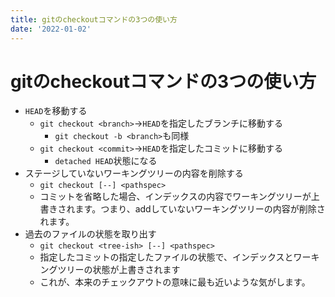 ```yaml
---
title: gitのcheckoutコマンドの3つの使い方
date: '2022-01-02'
---
```

# gitのcheckoutコマンドの3つの使い方

- `HEAD`を移動する
	- `git checkout <branch>`→`HEAD`を指定したブランチに移動する
		- `git checkout -b <branch>`も同様
	- `git checkout <commit>`→`HEAD`を指定したコミットに移動する
		- `detached HEAD`状態になる
- ステージしていないワーキングツリーの内容を削除する
	- `git checkout [--] <pathspec>`
	- コミットを省略した場合、インデックスの内容でワーキングツリーが上書きされます。つまり、addしていないワーキングツリーの内容が削除されます。
- 過去のファイルの状態を取り出す
	- `git checkout <tree-ish> [--] <pathspec>`
	- 指定したコミットの指定したファイルの状態で、インデックスとワーキングツリーの状態が上書きされます
	- これが、本来のチェックアウトの意味に最も近いような気がします。
